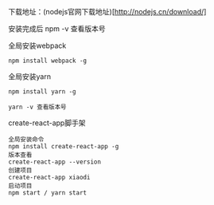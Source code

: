 下载地址：(nodejs官网下载地址)[http://nodejs.cn/download/]

安装完成后 npm -v 查看版本号

全局安装webpack

`npm install webpack -g`

全局安装yarn

`npm install yarn -g`

`yarn -v 查看版本号`

create-react-app脚手架
```
全局安装命令
npm install create-react-app -g
版本查看
create-react-app --version
创建项目
create-react-app xiaodi
启动项目
npm start / yarn start
```
